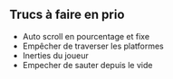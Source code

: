 ## Trucs à faire en prio

<ul>
  <li>Auto scroll en pourcentage et fixe</li>
  <li>Empêcher de traverser les platformes</li>
  <li>Inerties du joueur</li>
  <li>Empecher de sauter depuis le vide</li>
</ul>
